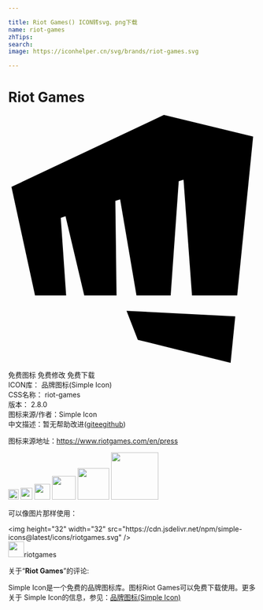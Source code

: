```yaml
---

title: Riot Games() ICON转svg、png下载
name: riot-games
zhTips: 
search: 
image: https://iconhelper.cn/svg/brands/riot-games.svg

---
```


# Riot Games  <small style="font-size: 60%;font-weight: 100"></small>

<div id="svg" class="svg-wrap">
<svg role="img" viewBox="0 0 24 24" xmlns="http://www.w3.org/2000/svg"><title>Riot Games icon</title><path d="M12.534 21.77l-1.09-2.81 10.52.54-.451 4.5zM15.06 0L.307 6.969 2.59 17.471H5.6l-.52-7.512.461-.144 1.81 7.656h3.126l-.116-9.15.462-.144 1.582 9.294h3.31l.78-11.053.462-.144.82 11.197h4.376l1.54-15.37Z"/></svg>
</div>
<detail full-name='riot-games'></detail>

<div class="detail-page">
<p>
<span><span class="badge-success badge">免费图标</span> <span class="badge-success badge">免费修改</span>  <span class="badge-success badge">免费下载</span> </span>
<br/>
<span>
ICON库：
<span class="badge-secondary badge">品牌图标(Simple Icon)</span> 
</span>
<br/>
<span>
CSS名称：
<span class="badge-secondary badge">riot-games</span> 
</span>

<br/>
<span>
版本：
<span class="badge-secondary badge">2.8.0</span> 
</span>
<br/>
<span>图标来源/作者：<span class="badge-light badge">Simple Icon</span></span> 
<br/>
<span class="zh-detail">中文描述：暂无<span class="help-link"><span>帮助改进</span>(<a href="https://gitee.com/liuwave/icon-helper/edit/master/json/brands/riot-games.json" target="_blank" rel="noopener noreferrer">gitee</a><a href="https://github.com/liuwave/icon-helper/edit/master/json/brands/riot-games.json" target="_blank" rel="noopener noreferrer">github</a></span>)</span><br/>
</p>
</div><div class="description description alert alert-light"><p>图标来源地址：<a href="https://www.riotgames.com/en/press" target="_blank" rel="noopener noreferrer">https://www.riotgames.com/en/press</a></p></div>
<div class="alert alert-dark">
<img height="21" width="21" src="https://cdn.jsdelivr.net/npm/simple-icons@latest/icons/riotgames.svg" />
<img height="24" width="24" src="https://cdn.jsdelivr.net/npm/simple-icons@latest/icons/riotgames.svg" />
<img height="32" width="32" src="https://cdn.jsdelivr.net/npm/simple-icons@latest/icons/riotgames.svg" />
<img height="48" width="48" src="https://cdn.jsdelivr.net/npm/simple-icons@latest/icons/riotgames.svg" />
<img height="64" width="64" src="https://cdn.jsdelivr.net/npm/simple-icons@latest/icons/riotgames.svg" />
<img height="96" width="96" src="https://cdn.jsdelivr.net/npm/simple-icons@latest/icons/riotgames.svg" />

</div>
<div>
  <p>可以像图片那样使用：    
  </p>
  <div class="alert alert-primary" style="font-size: 14px">
    &lt;img height="32" width="32" src="https://cdn.jsdelivr.net/npm/simple-icons@latest/icons/riotgames.svg" /&gt;
    <copy-btn content='<img height="32" width="32" src="https://cdn.jsdelivr.net/npm/simple-icons@latest/icons/riotgames.svg" />'></copy-btn>
  </div>
  <div class="alert alert-secondary">
    <img height="32" width="32" src="https://cdn.jsdelivr.net/npm/simple-icons@latest/icons/riotgames.svg" />riotgames
    <copy-btn content="riotgames" btn-title="复制图标名称"></copy-btn>
  </div>
</div>
<div class="icon-detail__container">
<p>关于“<b>Riot Games</b>”的评论:</p>
</div>
<Vssue title="关于“Riot Games”的评论" />
<div><p>Simple Icon是一个免费的品牌图标库。图标Riot Games可以免费下载使用。更多关于  Simple Icon的信息，参见：<a target="_blank" href="https://iconhelper.cn/brands.html">品牌图标(Simple Icon)</a>
</p></div>
